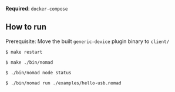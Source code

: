 **Required**: `docker-compose`

## How to run
Prerequisite: Move the built `generic-device` plugin binary to `client/`

```
$ make restart
```

```
$ make ./bin/nomad
```

```
$ ./bin/nomad node status
```

```
$ ./bin/nomad run ./examples/hello-usb.nomad
```
